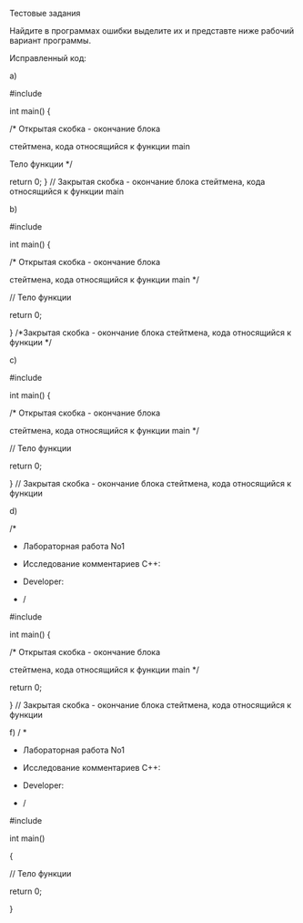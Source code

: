 Тестовые задания

Найдите в программах ошибки выделите их и представте ниже рабочий вариант программы.

Исправленный код:

a)

#include <iostream>

int main() {

  /* Открытая скобка - окончание блока
 
  стейтмена, кода относящийся к функции main 
 
  Тело функции
  */
  
  return 0;
} // Закрытая скобка - окончание блока стейтмена, кода относящийся к функции main 

b)

#include <iostream>

int main() {
 
  /* Открытая скобка - окончание блока
  
  стейтмена, кода относящийся к функции main */
  
  // Тело функции
  
  return 0;
  
} /*Закрытая скобка - окончание блока стейтмена, кода относящийся к функции */

c)

#include <iostream>

int main() {

  /* Открытая скобка - окончание блока
  
   стейтмена, кода относящийся к функции main */
   
  // Тело функции
  
  return 0;
  
} //  Закрытая скобка - окончание блока стейтмена, кода относящийся к функции 

d)

/*

* Лабораторная работа No1

* Исследование комментариев С++:

* Developer:
* /

#include <iostream>

int main() { 
  
  /* Открытая скобка - окончание блока
  
  стейтмена, кода относящийся к функции main */
  
  return 0;
  
} // Закрытая скобка - окончание блока стейтмена, кода относящийся к функции


f)
/ *

* Лабораторная работа No1
  
* Исследование комментариев С++:

* Developer:
* /


#include <iostream>

int main() 

{

 // Тело функции
 
 return 0;
 
} 
